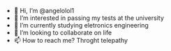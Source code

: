 - 👋 Hi, I’m @angelolol1
- 👀 I’m interested in passing my tests at the university 
- 🌱 I’m currently studying eletronics engineering
- 💞️ I’m looking to collaborate on life
- 📫 How to reach me? Throght telepathy 

<!---
angelolol1/angelolol1 is a ✨ special ✨ repository because its `README.md` (this file) appears on your GitHub profile.
You can click the Preview link to take a look at your changes.
--->

